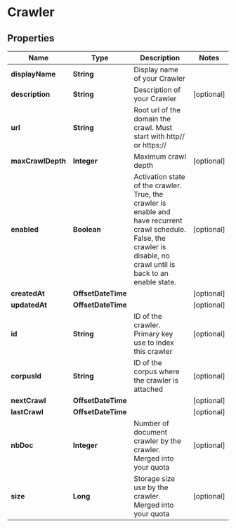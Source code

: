 

# Crawler


## Properties

| Name | Type | Description | Notes |
|------------ | ------------- | ------------- | -------------|
|**displayName** | **String** | Display name of your Crawler |  |
|**description** | **String** | Description of your Crawler |  [optional] |
|**url** | **String** | Root url of the domain the crawl. Must start with http// or https:// |  |
|**maxCrawlDepth** | **Integer** | Maximum crawl depth |  [optional] |
|**enabled** | **Boolean** | Activation state of the crawler. True, the crawler is enable and have recurrent crawl schedule. False, the crawler is disable, no crawl until is back to an enable state. |  [optional] |
|**createdAt** | **OffsetDateTime** |  |  [optional] |
|**updatedAt** | **OffsetDateTime** |  |  [optional] |
|**id** | **String** | ID of the crawler. Primary key use to index this crawler |  [optional] |
|**corpusId** | **String** | ID of the corpus where the crawler is attached |  [optional] |
|**nextCrawl** | **OffsetDateTime** |  |  [optional] |
|**lastCrawl** | **OffsetDateTime** |  |  [optional] |
|**nbDoc** | **Integer** | Number of document crawler by the crawler. Merged into your quota |  [optional] |
|**size** | **Long** | Storage size use by the crawler.  Merged into your quota |  [optional] |



